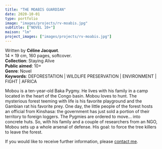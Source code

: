 ```yaml
---
title: "THE MOABIS GUARDIAN"
date: 2020-10-01
type: portfolio
image: "images/projects/rv-moabis.jpg"
subtitle: ["NOVEL 10+"]
maison: "lm"
project_images: ["images/projects/rv-moabis.jpg"]
---
```


Written by **Céline Jacquot**.   
14 × 19 cm, 160 pages, softcover.   
**Collection**: Staying Alive   
**Public aimed**: 10+   
**Genre**: Novel      
**Keywords**: DEFORESTATION | WILDLIFE PRESERVATION | ENVIRONMENT | FIGHT | AFRICA        

 
Mobou is a ten-year-old Baka Pygmy. 
He lives with his family in a camp located in the heart of the Congo basin. 
Mobou loves to hunt. The mysterious forest teeming with life is his favorite playground and the Gambian rat his favorite prey.
One day, the little people of the forest hosts an official from Kinshasa: the government has just sold a portion of their 
territory to foreign loggers. 
The Pygmies are ordered to move... into concrete huts.
So, with his family and a couple of researchers from an NGO, Mobou sets up a whole arsenal of defense.
His goal: to force the tree killers to leave the forest.





If you would like to receive further information, please [contact me](mailto:melanie.guillaumin.edition@gmail.com).


